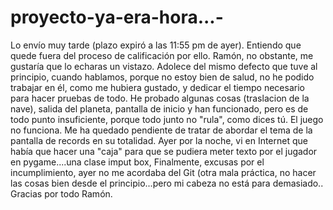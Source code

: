 # proyecto-ya-era-hora...-

Lo envío muy tarde (plazo expiró a las 11:55 pm de ayer).
Entiendo que quede fuera del proceso de calificación por ello.
Ramón, no obstante, me gustaría que lo echaras un vistazo.
Adolece del mismo defecto que tuve al principio, cuando hablamos, porque no estoy bien de salud, no he podido trabajar en él, como me hubiera gustado, y dedicar el tiempo 
necesario para hacer pruebas de todo. He probado algunas cosas (traslacion de la nave), salida del planeta, pantalla de inicio y han funcionado, pero es de todo punto 
insuficiente, porque todo junto no "rula", como dices tú.
El juego no funciona.
Me ha quedado pendiente de tratar de abordar el tema de la pantalla de records en su totalidad. Ayer por la noche, vi en Internet que había que hacer una "caja" 
para que se pudiera meter texto por el jugador en pygame....una clase imput box,
Finalmente, excusas por el incumplimiento, ayer no me acordaba del Git (otra mala práctica, no hacer las cosas bien desde el principio...pero mi cabeza no está para demasiado..
Gracias por todo Ramón. 
